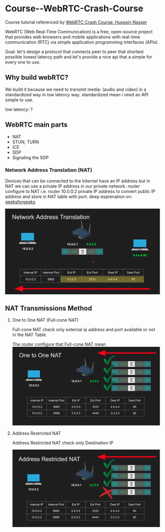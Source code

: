 # Course--WebRTC-Crash-Course
Course tutorial referenced by [WebRTC Crash Course: 
Hussein Nasser](https://www.youtube.com/watch?v=FExZvpVvYxA)

WebRTC (Web Real-Time Communication) is a free, open-source project that provides web browsers and mobile applications with real-time communication (RTC) via simple application programming interfaces (APIs).

Goal: let's design a protocol that connects peer to peer that shortest possible lowest latency path and let's provide a nice api that a simple for every one to use.

## Why build **webRTC**?

We build it because we need to transmit media: (audio and video) in a standardized way in low latency way. standardized mean i need an API simple to use.

low latency: ?

## WebRTC main parts
 - NAT
 - STUN, TURN
 - ICE
 - SDP
 - Signaling the SDP

 ### Network Address Translation (NAT)
Devices that can be connected to the Internet have an IP address but in NAT we can use a private IP address in our private network. router configure to NAT i.e. router 10.0.0.2 private IP address to convert public IP address and store in NAT table with port. deep exprenation on: [geeksforgeeks](https://www.geeksforgeeks.org/network-address-translation-nat/)

![asdf](./images/NAT_Concept-en.png)

## NAT Transmissions Method
1. One to One NAT (Full-cone NAT)

    Full-cone NAT check only external ip address and port available or not in the NAT Table.

    The router configure that  Full-cone NAT mean 
    ![one-to-one-nat](./images/one-to-one-nat.png)

2. Address Restricted NAT

    Address Restricted NAT check only Destination IP


    ![one-to-one-nat](./images/address-restricted-nat.png)